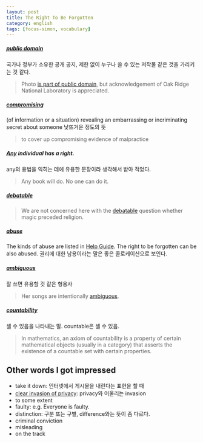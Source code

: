 ```yaml
---
layout: post
title: The Right To Be Forgotten
category: english
tags: [focus-simon, vocabulary]
---
```


##### [public domain][1]
국가나 정부가 소유한 공개 공지, 제한 없이 누구나 쓸 수 있는 저작물 같은 것을 가리키는 것 같다.

> Photo [is part of public domain][3], but acknowledgement of Oak Ridge National Laboratory is appreciated.

##### [compromising][2]
(of information or a situation) revealing an embarrassing or incriminating secret about someone
낯뜨거운 정도의 뜻
> to cover up compromising evidence of malpractice

##### [Any][5] individual has a right.
any의 용법을 익히는 데에 유용한 문장이라 생각해서 받아 적었다.
> Any book will do.
> No one can do it.

##### [debatable][4]
> We are not concerned here with the [debatable][6] question whether magic preceded religion.

##### [abuse][7]
The kinds of abuse are listed in [Help Guide][8]. The right to be forgotten can be also abused.
권리에 대한 남용이라는 말은 좋은 콜로케이션으로 보인다.

##### [ambiguous][9]
잘 쓰면 유용할 것 같은 형용사
> Her songs are intentionally [ambiguous][10].

##### [countability][12]
셀 수 있음을 나타내는 말. countable은 셀 수 있음.
> In mathematics, an axiom of countability is a property of certain mathematical objects (usually in a category) that asserts the existence of a countable set with certain properties.

## Other words I got impressed
 * take it down: 인터넷에서 게시물을 내린다는 표현을 할 때
 * [clear invasion of privacy][11]: privacy와 어울리는 invasion
 * to some extent
 * faulty: e.g. Everyone is faulty.
 * distinction: 구분 또는 구별, difference와는 뜻이 좀 다르다.
 * criminal conviction
 * misleading
 * on the track

[1]: http://www.merriam-webster.com/dictionary/public%20domain
[2]: https://www.google.co.kr/webhp?sourceid=chrome-instant&ion=1&espv=2&ie=UTF-8#q=define:+compromising
[3]: https://www.google.co.kr/webhp?sourceid=chrome-instant&ion=1&espv=2&ie=UTF-8#q=%22is%20part%20of%20public%20domain%22
[4]: https://www.google.co.kr/webhp?sourceid=chrome-instant&ion=1&espv=2&ie=UTF-8#q=debate%20debatable
[5]: http://www.npagoda.com/products/090000/090304/view?idx=992&rnum=74&from=b2b&popup=y
[6]: http://sentence.yourdictionary.com/debatable
[7]: https://www.google.co.kr/webhp?sourceid=chrome-instant&ion=1&espv=2&ie=UTF-8#q=define%3A%20abuse
[8]: http://www.helpguide.org/home-pages/abuse.htm
[9]: https://www.google.co.kr/webhp?sourceid=chrome-instant&ion=1&espv=2&ie=UTF-8#q=define%3A%20ambiguous
[10]: http://sentence.yourdictionary.com/ambiguous
[11]: http://fortune.com/2015/08/19/ashley-madison-media/
[12]: https://www.google.co.kr/webhp?sourceid=chrome-instant&ion=1&espv=2&ie=UTF-8#q=define%3A%20countability

